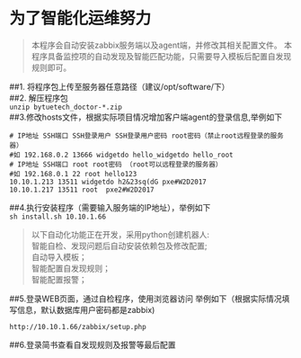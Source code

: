 # 为了智能化运维努力 #
>本程序会自动安装zabbix服务端以及agent端，并修改其相关配置文件。
>本程序具备监控项的自动发现及智能匹配功能，只需要导入模板后配置自发现规则即可。

##1. 将程序包上传至服务器任意路径（建议/opt/software/下）\
##2. 解压程序包 \
`unzip bytuetech_doctor-*.zip`\
##3.修改hosts文件，根据实际项目情况增加客户端agent的登录信息,举例如下

```# 请严格按照规定格式填写如下信息
# IP地址 SSH端口 SSH登录用户 SSH登录用户密码 root密码（禁止root远程登录的服务器）
#如 192.168.0.2 13666 widgetdo hello_widgetdo hello_root
# IP地址 SSH端口 root root密码 （root可以远程登录的服务器）
#如 192.168.0.1 22 root hello123
10.10.1.213 13511 widgetdo h2&23sq(dG pxe#W2D2017
10.10.1.217 13511 root  pxe2#W2D2017
```
##4.执行安装程序（需要输入服务端的IP地址），举例如下\
`sh install.sh 10.10.1.66`
>以下自动化功能正在开发，采用python创建机器人:\
智能自检、发现问题后自动安装依赖包及修改配置;\
自动导入模板；\
智能配置自发现规则；\
智能配置报警；
>
##5.登录WEB页面，通过自检程序，使用浏览器访问 举例如下（根据实际情况填写信息，默认数据库用户密码都是zabbix)  

`http://10.10.1.66/zabbix/setup.php`  

##6.登录简书查看自发现规则及报警等最后配置
